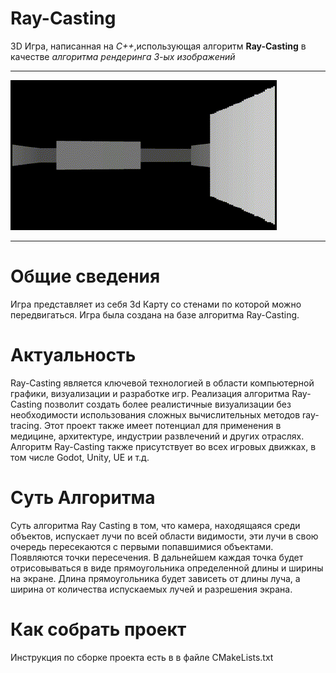 # Ray-Casting
3D Игра, написанная на *C++*,использующая алгоритм **Ray-Casting** в качестве *алгоритма рендеринга 3-ых изображений*
____
![](./GamePlay.gif)
____
# Общие сведения
Игра представляет из себя 3d Карту со стенами по которой можно передвигаться.
Игра была создана на базе алгоритма Ray-Casting.

# Актуальность 
Ray-Casting является ключевой технологией в области компьютерной графики, визуализации и разработке игр. Реализация алгоритма Ray-Casting позволит создать более реалистичные визуализации без необходимости использования сложных вычислительных методов ray-tracing. Этот проект также имеет потенциал для применения в медицине, архитектуре, индустрии развлечений и других отраслях. Алгоритм Ray-Casting также присутствует во всех игровых движках, в том числе Godot, Unity, UE и т.д.

# Суть Алгоритма
Суть алгоритма Ray Casting в том, что камера, находящаяся среди объектов, испускает лучи по всей области видимости, эти лучи в свою очередь пересекаются с первыми попавшимися объектами. Появляются точки пересечения. 
В дальнейшем каждая точка будет отрисовываться в виде прямоугольника определенной длины и ширины на экране. Длина прямоугольника будет зависеть от длины луча, а ширина от количества испускаемых лучей и разрешения экрана.

# Как собрать проект
Инструкция по сборке проекта есть в в файле CMakeLists.txt
